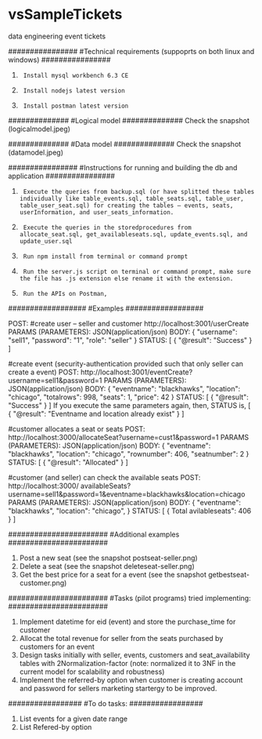 # vsSampleTickets
data engineering event tickets

################
#Technical requirements (suppoprts on both linux and windows)
################
1.      Install mysql workbench 6.3 CE
2.      Install nodejs latest version
3.      Install postman latest version

##############
#Logical model
##############
Check the snapshot (logicalmodel.jpeg)

##############
#Data model
##############
Check the snapshot (datamodel.jpeg)


################
#Instructions for running and building the db and application
################
1.      Execute the queries from backup.sql (or have splitted these tables individually like table_events.sql, table_seats.sql, table_user, table_user_seat.sql) for creating the tables – events, seats, userInformation, and user_seats_information.
2.      Execute the queries in the storedprocedures from allocate_seat.sql, get_availableseats.sql, update_events.sql, and update_user.sql
3.      Run npm install from terminal or command prompt
4.      Run the server.js script on terminal or command prompt, make sure the file has .js extension else rename it with the extension.
5.      Run the APIs on Postman,

##################
#Examples
##################

POST: 
#create user – seller and customer
http://localhost:3001/userCreate
PARAMS (PARAMETERS): 
JSON(application/json)
BODY:
{
"username": "sell1",
"password": "1",
"role": "seller"
}
STATUS:
[
    {
        "@result": "Success"
    }
]

#create event (security-authentication provided such that only seller can create a event)
POST: 
http://localhost:3001/eventCreate?username=sell1&password=1
PARAMS (PARAMETERS):
JSON(application/json)
BODY:
{
"eventname": "blackhawks",
"location": "chicago",
"totalrows": 998,
"seats": 1,
"price": 42
}
STATUS:
[
    {
        "@result": "Success"
    }
]
If you execute the same parameters again, then, STATUS is,
[
    {
        "@result": "Eventname and location already exist"
    }
]

#customer allocates a seat or seats
POST:
http://localhost:3000/allocateSeat?username=cust1&password=1
PARAMS (PARAMETERS): 
JSON(application/json)
BODY:
{
"eventname": "blackhawks",
"location": "chicago",
"rownumber": 406,
"seatnumber": 2
}
STATUS:
[
    {
        "@result": "Allocated"
    }
]

#customer (and seller) can check the available seats
POST:
http://localhost:3000/ availableSeats?username=sell1&password=1&eventname=blackhawks&location=chicago
PARAMS (PARAMETERS): 
JSON(application/json)
BODY:
{
"eventname": "blackhawks",
"location": "chicago",
}
STATUS:
[
    {
        Total avilableseats": 406
    }
]

#######################
#Additional examples
#######################
1. Post a new seat (see the snapshot postseat-seller.png)
2. Delete a seat (see the snapshot deleteseat-seller.png)
3. Get the best price for a seat for a event (see the snapshot getbestseat-customer.png)

#######################
#Tasks (pilot programs) tried implementing:
#######################
1.	Implement datetime for eid (event) and store the purchase_time for customer
2.	Allocat the total revenue for seller from the seats purchased by customers for an event
3.	Design tasks initially with seller, events, customers and seat_availability tables with 2Normalization-factor (note: normalized it to 3NF in the current model for scalability and robustness)
4.	Implement the referred-by option when customer is creating account and password for sellers marketing startergy to be improved.

#################
#To do tasks:
#################
1.  List events for a given date range
2.	List Refered-by option
